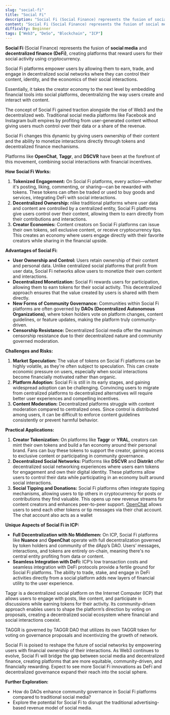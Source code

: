 ```yaml
---
slug: "social-fi"
title: "Social Fi"
description: "Social Fi (Social Finance) represents the fusion of social media and decentralized finance (DeFi), creating platforms that reward users for their social activity using cryptocurrency."
content: "Social Fi (Social Finance) represents the fusion of social media and decentralized finance (DeFi), creating platforms that reward users for their social activity using cryptocurrency."
difficulty: Beginner
tags: ["Web3", "DeSo", "Blockchain", "ICP"]
---
```


**Social Fi** (Social Finance) represents the fusion of **social media** and **decentralized finance (DeFi)**, creating platforms that reward users for their social activity using cryptocurrency.

Social Fi platforms empower users by allowing them to earn, trade, and engage in decentralized social networks where they can control their content, identity, and the economics of their social interactions.

Essentially, it takes the creator economy to the next level by embedding financial tools into social platforms, decentralizing the way users create and interact with content.

The concept of Social Fi gained traction alongside the rise of Web3 and the decentralized web. Traditional social media platforms like Facebook and Instagram built empires by profiting from user-generated content without giving users much control over their data or a share of the revenue.

Social Fi changes this dynamic by giving users ownership of their content and the ability to monetize interactions directly through tokens and decentralized finance mechanisms.

Platforms like **OpenChat**, **Taggr**, and **DSCVR** have been at the forefront of this movement, combining social interactions with financial incentives.

**How Social Fi Works:**

1. **Tokenized Engagement:** On Social Fi platforms, every action—whether it's posting, liking, commenting, or sharing—can be rewarded with tokens. These tokens can often be traded or used to buy goods and services, integrating DeFi with social interactions.
2. **Decentralized Ownership:** nlike traditional platforms where user data and content are controlled by a centralized entity, Social Fi platforms give users control over their content, allowing them to earn directly from their contributions and interactions.
3. **Creator Economies:** Content creators on Social Fi platforms can issue their own tokens, sell exclusive content, or receive cryptocurrency tips. This creates an economy where users engage directly with their favorite creators while sharing in the financial upside.

**Advantages of Social Fi:**

- **User Ownership and Control:** Users retain ownership of their content and personal data. Unlike centralized social platforms that profit from user data, Social Fi networks allow users to monetize their own content and interactions.
- **Decentralized Monetization:** Social Fi rewards users for participation, allowing them to earn tokens for their social activity. This decentralized approach ensures that the value created by users is shared with them directly.
- **New Forms of Community Governance:** Communities within Social Fi platforms are often governed by **DAOs (Decentralized Autonomous Organizations)**, where token holders vote on platform changes, content guidelines, or feature updates, making the platform truly community-driven.
- **Censorship Resistance:** Decentralized Social media offer the maximum censorship resistance due to their decentralized nature and community governed moderation.

**Challenges and Risks:**

1. **Market Speculation:** The value of tokens on Social Fi platforms can be highly volatile, as they're often subject to speculation. This can create economic pressure on users, especially when social interactions become financially motivated rather than organic.
2. **Platform Adoption:** Social Fi is still in its early stages, and gaining widespread adoption can be challenging. Convincing users to migrate from centralized platforms to decentralized alternatives will require better user experiences and compelling incentives.
3. **Content Moderation:** Decentralized platforms struggle with content moderation compared to centralized ones. Since control is distributed among users, it can be difficult to enforce content guidelines consistently or prevent harmful behavior.

**Practical Applications:**

1. **Creator Tokenization:** On platforms like **Taggr** or **YRAL**, creators can mint their own tokens and build a fan economy around their personal brand. Fans can buy these tokens to support the creator, gaining access to exclusive content or participating in community governance.
2. **Decentralized Social Networks:** Platforms like **DSCVR** and **Distrikt** offer decentralized social networking experiences where users earn tokens for engagement and own their digital identity. These platforms allow users to control their data while participating in an economy built around social interactions.
3. **Social Tipping and Donations:** Social Fi platforms often integrate tipping mechanisms, allowing users to tip others in cryptocurrency for posts or contributions they find valuable. This opens up new revenue streams for content creators and enhances peer-to-peer support. [OpenChat](https://oc.app/) allows users to send each other tokens or tip messages via their chat account. The chat account also acts as a wallet

**Unique Aspects of Social Fi in ICP:**

- **Full Decentralization with No Middlemen:** On ICP, Social Fi platforms like **Nuance** and **OpenChat** operate with full decentralization governed by token holders and community of the dApp’s DAO. Users’ messages, interactions, and tokens are entirely on-chain, meaning there's no central entity profiting from data or content.
- **Seamless Integration with DeFi:** ICP’s low transaction costs and seamless integration with DeFi protocols provide a fertile ground for Social Fi platforms. The ability to trade, stake, and engage in DeFi activities directly from a social platform adds new layers of financial utility to the user experience.

Taggr is a decentralized social platform on the Internet Computer (ICP) that allows users to engage with posts, like content, and participate in discussions while earning tokens for their activity. Its community-driven approach enables users to shape the platform’s direction by voting on proposals, creating a decentralized social ecosystem where financial and social interactions coexist.

TAGGR is governed by TAGGR DAO that utilizes its own TAGGR token for voting on governance proposals and incentivizing the growth of network.

Social Fi is poised to reshape the future of social networks by empowering users with financial ownership of their interactions. As Web3 continues to evolve, Social Fi will bridge the gap between social media and decentralized finance, creating platforms that are more equitable, community-driven, and financially rewarding. Expect to see more Social Fi innovations as DeFi and decentralized governance expand their reach into the social sphere.

**Further Exploration:**

- How do DAOs enhance community governance in Social Fi platforms compared to traditional social media?
- Explore the potential for Social Fi to disrupt the traditional advertising-based revenue model of social media.
